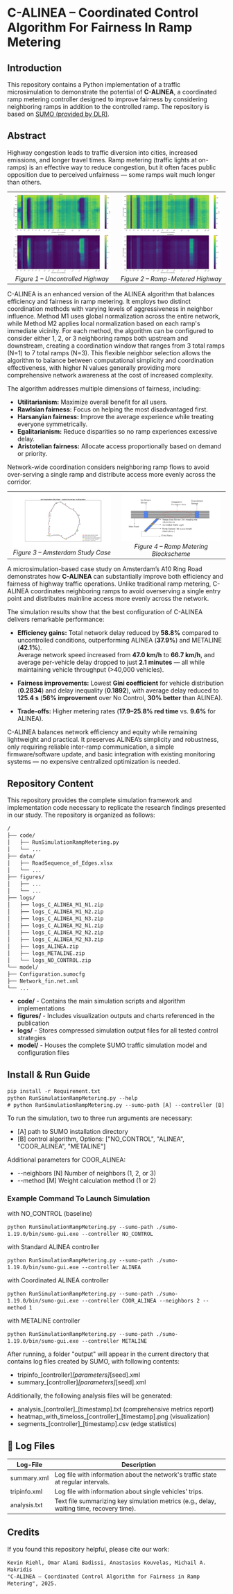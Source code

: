 # C-ALINEA – Coordinated Control Algorithm For Fairness In Ramp Metering

## Introduction
This repository contains a Python implementation of a traffic microsimulation to demonstrate the potential of **C-ALINEA**, a coordinated ramp metering controller designed to improve fairness by considering neighboring ramps in addition to the controlled ramp. The repository is based on [SUMO (provided by DLR)](https://sumo.dlr.de).

## Abstract
Highway congestion leads to traffic diversion into cities, increased emissions, and longer travel times. Ramp metering (traffic lights at on-ramps) is an effective way to reduce congestion, but it often faces public opposition due to perceived unfairness — some ramps wait much longer than others.



<table>
<tr>
<td align="center" width="50%">
  <img src="figures/heatmap_no_control.png" alt="heatmap no control" width="95%"/><br/>
  <em>Figure 1 – Uncontrolled Highway </em>
</td>
<td align="center" width="50%">
  <img src="figures/heatmap_RM.png" alt="heatmap RM" width="95%"/><br/>
  <em>Figure 2 – Ramp-Metered Highway </em>
</td>
</tr>
</table>


C-ALINEA is an enhanced version of the ALINEA algorithm that balances efficiency and fairness in ramp metering. It employs two distinct coordination methods with varying levels of aggressiveness in neighbor influence. Method M1 uses global normalization across the entire network, while Method M2 applies local normalization based on each ramp's immediate vicinity. For each method, the algorithm can be configured to consider either 1, 2, or 3 neighboring ramps both upstream and downstream, creating a coordination window that ranges from 3 total ramps (N=1) to 7 total ramps (N=3). This flexible neighbor selection allows the algorithm to balance between computational simplicity and coordination effectiveness, with higher N values generally providing more comprehensive network awareness at the cost of increased complexity.

The algorithm addresses multiple dimensions of fairness, including:

- **Utilitarianism:** Maximize overall benefit for all users.  
- **Rawlsian fairness:** Focus on helping the most disadvantaged first.  
- **Harsanyian fairness:** Improve the average experience while treating everyone symmetrically.  
- **Egalitarianism:** Reduce disparities so no ramp experiences excessive delay.  
- **Aristotelian fairness:** Allocate access proportionally based on demand or priority.  

Network-wide coordination considers neighboring ramp flows to avoid over-serving a single ramp and distribute access more evenly across the corridor.


<table>
<tr>
<td align="center" width="50%">
  <img src="figures/Amsterdam_Studycase.png" alt="Amsterdam Study Case" width="95%"/><br/>
  <em>Figure 3 – Amsterdam Study Case</em>
</td>
<td align="center" width="50%">
  <img src="figures/Blockscheme_RM.png" alt="Ramp Metering Blockscheme" width="95%"/><br/>
  <em>Figure 4 – Ramp Metering Blockscheme</em>
</td>
</tr>
</table>


A microsimulation-based case study on Amsterdam’s A10 Ring Road demonstrates how **C-ALINEA** can substantially improve both efficiency and fairness of highway traffic operations. Unlike traditional ramp metering, C-ALINEA coordinates neighboring ramps to avoid overserving a single entry point and distributes mainline access more evenly across the network.

The simulation results show that the best configuration of C-ALINEA delivers remarkable performance:

- **Efficiency gains:** Total network delay reduced by **58.8%** compared to uncontrolled conditions, outperforming ALINEA (**37.9%**) and METALINE (**42.1%**).  
  Average network speed increased from **47.0 km/h** to **66.7 km/h**, and average per-vehicle delay dropped to just **2.1 minutes** — all while maintaining vehicle throughput (>40,000 vehicles).  

- **Fairness improvements:** Lowest **Gini coefficient** for vehicle distribution (**0.2834**) and delay inequality (**0.1892**), with average delay reduced to **125.4 s** (**56% improvement** over No Control, **30% better** than ALINEA).  

- **Trade-offs:** Higher metering rates (**17.9–25.8% red time** vs. **9.6%** for ALINEA).

C-ALINEA balances network efficiency and equity while remaining lightweight and practical. It preserves ALINEA’s simplicity and robustness, only requiring reliable inter-ramp communication, a simple firmware/software update, and basic integration with existing monitoring systems — no expensive centralized optimization is needed.



## Repository Content
This repository provides the complete simulation framework and implementation code necessary to replicate the research findings presented in our study. The repository is organized as follows:
```
/
├── code/
│   ├── RunSimulationRampMetering.py
│   └── ...
├── data/
│   ├── RoadSequence_of_Edges.xlsx
│   └── ...
├── figures/
│   ├── ...
│   └── ...
├── logs/
│   ├── logs_C_ALINEA_M1_N1.zip
│   ├── logs_C_ALINEA_M1_N2.zip
│   ├── logs_C_ALINEA_M1_N3.zip
│   ├── logs_C_ALINEA_M2_N1.zip
│   ├── logs_C_ALINEA_M2_N2.zip
│   ├── logs_C_ALINEA_M2_N3.zip
│   ├── logs_ALINEA.zip
│   ├── logs_METALINE.zip
│   └── logs_NO_CONTROL.zip
└── model/
├── Configuration.sumocfg
├── Network_fin.net.xml
└── ...
```
- **code/** - Contains the main simulation scripts and algorithm implementations
- **figures/** - Includes visualization outputs and charts referenced in the publication  
- **logs/** - Stores compressed simulation output files for all tested control strategies
- **model/** - Houses the complete SUMO traffic simulation model and configuration files

## Install & Run Guide
```
pip install -r Requirement.txt
python RunSimulationRampMetering.py --help
# python RunSimulationRampMetering.py --sumo-path [A] --controller [B]
```
To run the simulation, two to three run arguments are necessary:

- [A] path to SUMO installation directory
- [B] control algorithm, Options: ["NO_CONTROL", "ALINEA", "COOR_ALINEA", "METALINE"]

Additional parameters for COOR_ALINEA:
- --neighbors [N] Number of neighbors (1, 2, or 3)
- --method [M] Weight calculation method (1 or 2)

### Example Command To Launch Simulation

with NO_CONTROL (baseline)
```
python RunSimulationRampMetering.py --sumo-path ./sumo-1.19.0/bin/sumo-gui.exe --controller NO_CONTROL
```
with Standard ALINEA controller
```
python RunSimulationRampMetering.py --sumo-path ./sumo-1.19.0/bin/sumo-gui.exe --controller ALINEA
```
with Coordinated ALINEA controller
```
python RunSimulationRampMetering.py --sumo-path ./sumo-1.19.0/bin/sumo-gui.exe --controller COOR_ALINEA --neighbors 2 --method 1
```
with METALINE controller
```
python RunSimulationRampMetering.py --sumo-path ./sumo-1.19.0/bin/sumo-gui.exe --controller METALINE
```
After running, a folder "output" will appear in the current directory that contains log files created by SUMO, with following contents:
- tripinfo_[controller]_[parameters]_[seed].xml
- summary_[controller]_[parameters]_[seed].xml

Additionally, the following analysis files will be generated:
- analysis_[controller]_[timestamp].txt (comprehensive metrics report)
- heatmap_with_timeloss_[controller]_[timestamp].png (visualization)
- segments_[controller]_[timestamp].csv (edge statistics)

## 📑 Log Files

| Log-File          | Description                                                                 |
|------------------|-----------------------------------------------------------------------------|
| summary.xml  | Log file with information about the network's traffic state at regular intervals. |
| tripinfo.xml    | Log file with information about single vehicles' trips.                     |
| analysis.txt     | Text file summarizing key simulation metrics (e.g., delay, waiting time, recovery time). |



## Credits

If you found this repository helpful, please cite our work:

```
Kevin Riehl, Omar Alami Badissi, Anastasios Kouvelas, Michail A. Makridis
"C-ALINEA – Coordinated Control Algorithm for Fairness in Ramp Metering", 2025.
```

